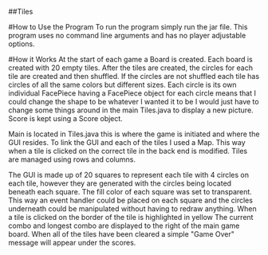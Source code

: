 ##Tiles

#How to Use the Program
To run the program simply run the jar file. This program uses no command line 
arguments and has no player adjustable options.

#How it Works
At the start of each game a Board is created. Each board is created with 20 
empty tiles. After the tiles are created, the circles for each tile are created
and then shuffled. If the circles are not shuffled each tile has circles of all
the same colors but different sizes. Each circle is its own individual FacePiece
having a FacePiece object for each circle means that I could change the shape to 
be whatever I wanted it to be I would just have to change some things around in the
main Tiles.java to display a new picture. Score is kept using a Score object.

Main is located in Tiles.java this is where the game is initiated and where the GUI 
resides. To link the GUI and each of the tiles I used a Map. This way when a tile is
clicked on the correct tile in the back end is modified. Tiles are managed using rows
and columns. 

The GUI is made up of 20 squares to represent each tile with 4 circles on each tile,
however they are generated with the circles being located beneath each square. The 
fill color of each square was set to transparent. This way an event handler could be
placed on each square and the circles underneath could be manipulated without having to 
redraw anything. When a tile is clicked on the border of the tile is highlighted in yellow
The current combo and longest combo are displayed to the right of the 
main game board. When all of the tiles have been cleared a simple "Game Over" message
will appear under the scores.

